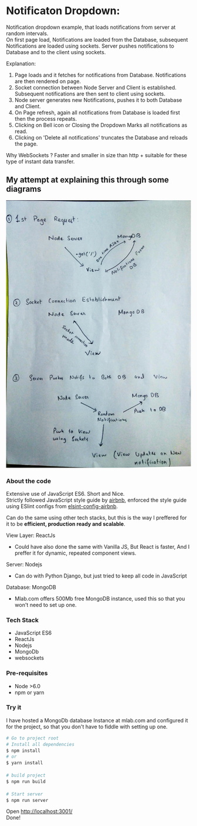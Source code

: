 # Notificaton Dropdown:

Notification dropdown example, that loads notifications from server at random intervals.<br>
On first page load, Notifications are loaded from the Database, subsequent Notifications are loaded using sockets. Server pushes notifications to Database and to the client using sockets.

Explanation:

1. Page loads and it fetches for notifications from Database. Notifications are then rendered on page.
1. Socket connection between Node Server and Client is established. Subsequent notifications are then sent to client using sockets.
1. Node server generates new Notifications, pushes it to both Database and Client.
1. On Page refresh, again all notifications from Database is loaded first then the process repeats.
1. Clicking on Bell icon or Closing the Dropdown Marks all notifications as read.
1. Clicking on 'Delete all notifications' truncates the Database and reloads the page.

Why WebSockets ? Faster and smaller in size than http + suitable for these type of instant data transfer.

## My attempt at explaining this through some diagrams

![art](img/art.jpg)

### About the code

Extensive use of JavaScript ES6\. Short and Nice.<br>
Strictly followed JavaScript style guide by [airbnb](https://github.com/airbnb/javascript), enforced the style guide using ESlint configs from [elsint-config-airbnb](https://www.npmjs.com/package/eslint-config-airbnb).

Can do the same using other tech stacks, but this is the way I preffered for it to be **efficient, production ready and scalable**.

View Layer: ReactJs
- Could have also done the same with Vanilla JS, But React is faster, And I preffer it for dynamic, repeated component views.


Server: Nodejs
- Can do with Python Django, but just tried to keep all code in JavaScript


Database: MongoDB
- Mlab.com offers 500Mb free MongoDB instance, used this so that you won't need to set up one.


### Tech Stack

- JavaScript ES6
- ReactJs
- Nodejs
- MongoDb
- websockets

### Pre-requisites

- Node >6.0
- npm or yarn

### Try it

I have hosted a MongoDb database Instance at mlab.com and configured it for the project, so that you don't have to fiddle with setting up one.

```sh
# Go to project root
# Install all dependencies
$ npm install
# or
$ yarn install

# build project
$ npm run build

# Start server
$ npm run server
```

Open <http://localhost:3001/><br>
Done!
